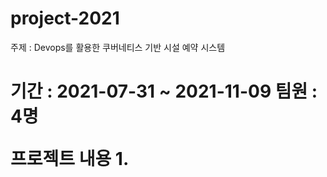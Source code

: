 # project-2021

주제 : Devops를 활용한 쿠버네티스 기반 시설 예약 시스템<h1>
기간 : 2021-07-31 ~ 2021-11-09
팀원 : 4명


프로젝트 내용
1. 
